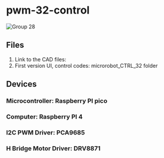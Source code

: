 # pwm-32-control
![Group 28](https://github.com/user-attachments/assets/ec1fcf8b-f0f1-42f7-b4fd-9b77117fff93)
## Files
1. Link to the CAD files: 
2. First version UI, control codes: microrobot_CTRL_32 folder

## Devices

### Microcontroller: Raspberry PI pico

### Computer: Raspberry PI 4

### I2C PWM Driver: PCA9685

### H Bridge Motor Driver: DRV8871
